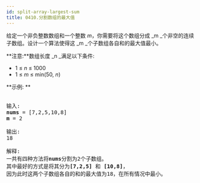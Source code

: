 ```yaml
---
id: split-array-largest-sum
title: 0410.分割数组的最大值
---
```

给定一个非负整数数组和一个整数 _m_，你需要将这个数组分成 _m _个非空的连续子数组。设计一个算法使得这 _m _个子数组各自和的最大值最小。

**注意:**数组长度 _n _满足以下条件:


- 1 ≤ _n_ ≤ 1000
- 1 ≤ _m_ ≤ min(50, _n_)

**示例: **


<pre><br/>输入:<br/><strong>nums</strong> = [7,2,5,10,8]<br/><strong>m</strong> = 2<br/><br/>输出:<br/>18<br/><br/>解释:<br/>一共有四种方法将<strong>nums</strong>分割为2个子数组。<br/>其中最好的方式是将其分为<strong>[7,2,5]</strong> 和 <strong>[10,8]</strong>，<br/>因为此时这两个子数组各自的和的最大值为18，在所有情况中最小。<br/></pre>

